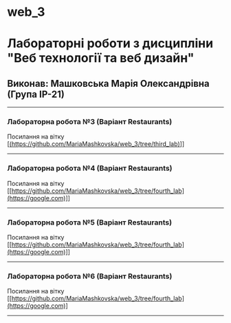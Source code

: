 # web_3
# Лабораторні роботи з дисципліни "Веб технології та веб дизайн"

## Виконав: Машковська Марія Олександрівна (Група ІР-21)

***
### Лабораторна робота №3 (Варіант Restaurants)
Посилання на вітку [[(https://github.com/MariaMashkovska/web_3/tree/third_lab)](https://google.com)]]

***
### Лабораторна робота №4 (Варіант Restaurants)
Посилання на вітку [[https://github.com/MariaMashkovska/web_3/tree/fourth_lab](https://google.com)]]

***
### Лабораторна робота №5 (Варіант Restaurants)
Посилання на вітку [[https://github.com/MariaMashkovska/web_3/tree/fourth_lab](https://google.com)]]

***
### Лабораторна робота №6 (Варіант Restaurants)
Посилання на вітку [[https://github.com/MariaMashkovska/web_3/tree/fourth_lab](https://google.com)]

***
